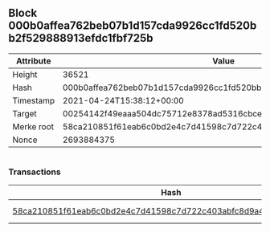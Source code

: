 ## Block 000b0affea762beb07b1d157cda9926cc1fd520bb2f529888913efdc1fbf725b

Attribute | Value
--- | ---
Height | 36521
Hash | 000b0affea762beb07b1d157cda9926cc1fd520bb2f529888913efdc1fbf725b
Timestamp | 2021-04-24T15:38:12+00:00
Target | 00254142f49eaaa504dc75712e8378ad5316cbcead634704b3734b6271167cc4
Merke root | 58ca210851f61eab6c0bd2e4c7d41598c7d722c403abfc8d9a4c96ab67118e31
Nonce | 2693884375

```

```

### Transactions

Hash | Amount
--- | ---
[58ca210851f61eab6c0bd2e4c7d41598c7d722c403abfc8d9a4c96ab67118e31](58ca210851f61eab6c0bd2e4c7d41598c7d722c403abfc8d9a4c96ab67118e31.md) | 10.00000000 SKEPTI 

